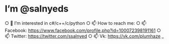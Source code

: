# I’m @salnyeds
○ 👀 I’m interested in c#/c++/c/python
○ 📫 How to reach me:
○ 📫 Facebook: https://www.facebook.com/profile.php?id=100072398191161
○ 📫 Twitter: https://twitter.com/ssalnyed
○ 📫 Vk: https://vk.com/plumhaze
_
